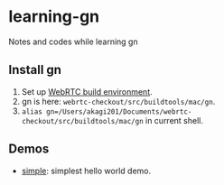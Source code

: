 # learning-gn

Notes and codes while learning gn

## Install gn

1. Set up [WebRTC build environment](https://webrtc.org/native-code/development/).
2. gn is here: `webrtc-checkout/src/buildtools/mac/gn`.
3. `alias gn=/Users/akagi201/Documents/webrtc-checkout/src/buildtools/mac/gn` in current shell.

## Demos

* [simple](/simple): simplest hello world demo.
